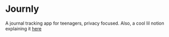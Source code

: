 # Journly
A journal tracking app for teenagers, privacy focused.
Also, a cool lil notion explaining it [here](https://www.notion.so/Journly-249e5078b49380079012fb4a0f50155c)
